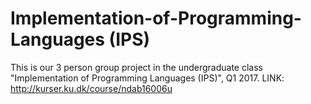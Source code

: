 # Implementation-of-Programming-Languages (IPS)
This is our 3 person group project in the undergraduate class "Implementation of Programming Languages (IPS)", Q1 2017.
LINK: http://kurser.ku.dk/course/ndab16006u
